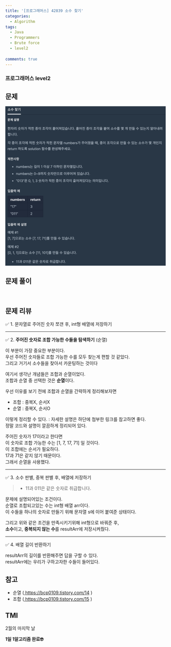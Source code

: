 ```yaml
---
title: '[프로그래머스] 42839 소수 찾기'
categories:
  - Algorithm
tags:
  - Java
  - Programmers
  - Brute force
  - level2

comments: true 
---
```

### 프로그래머스 level2

## 문제
 <a href="/assets/images/P42839.png"><img src="/assets/images/P42839.png"></a>
 <br/>

## 문제 풀이
<script src="https://gist.github.com/kyeahen/9f257621ba50e9870b65d3c270c006d2.js"></script>
<br/>

## 문제 리뷰

✅ 1. 문자열로 주어진 숫자 쪼갠 후, int형 배열에 저장하기

---

✅ 2. **주어진 숫자로 조합 가능한 수들을 탐색하기** (순열)

이 부분이 가장 중요한 부분이다. <br>
우선 주어진 숫자들로 조합 가능한 수를 모두 찾는게 편할 것 같았다. <br>
그리고 거기서 소수들을 찾아서 카운팅하는 것이다 <br>

여기서 생각난 개념들은 조합과 순열이었다. <br>
조합과 순열 중 선택한 것은 **순열**이다. <br>

우선 이유를 보기 전에 조합과 순열을 간략하게 정리해보자면 <br>

- 조합 : 중복X, 순서X <br>
- 순열 : 중복X, 순서O <br>

이렇게 정리할 수 있다.
: 자세한 설명은 하단에 첨부한 링크를 참고하면 좋다. <br>
정말 코드와 설명이 깔끔하게 정리되어 있다. <br>

주어진 숫자가 17이라고 한다면 <br>
이 숫자로 조합 가능한 수는 [1, 7, 17, 71] 일 것이다. <br>
이 조합에는 순서가 필요하다. <br>
17과 71은 같지 않기 때문이다. <br>
그래서 순열을 사용했다. <br>

---

✅ 3. 소수 판별, 중복 판별 후, 배열에 저장하기

> - 11과 011은 같은 숫자로 취급합니다.

문제에 설명되어있는 조건이다. <br>
순열로 조합되고있는 수는 int형 배열 arr이다. <br>
이 수들을 하나의 숫자로 만들기 위해 문자열 s에 이어 붙여준 상태이다. <br>

그리고 위와 같은 조건을 만족시키기위해 int형으로 바꿔준 후, <br>
**소수**이고, **중복되지 않는 수**를 resultArr에 저장시켜줬다. <br>

---

✅ 4. 배열 길이 반환하기
 
resultArr의 길이를 반환해주면 답을 구할 수 있다. <br>
resultArr에는 우리가 구하고자한 수들이 들어있다. <br>


## 참고

- 순열 (<a href = "https://bcp0109.tistory.com/14"> https://bcp0109.tistory.com/14 </a>) 
- 조합 (<a href = "https://bcp0109.tistory.com/15"> https://bcp0109.tistory.com/15 </a>)


## TMI

2월의 마지막 날 <br>

**1일 1알고리즘 완료🤓**


